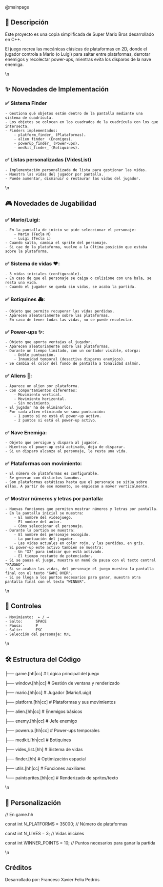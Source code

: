 @mainpage
## 📝 Descripción
Este proyecto es una copia simplificada de Super Mario Bros desarrollado en C++. 

El juego recrea las mecánicas clásicas de plataformas en 2D, donde el jugador controla a Mario (o Luigi) para saltar entre plataformas, derrotar enemigos y recolectar power-ups, mientras evita los disparos de la nave enemiga.

\n
## ✨ Novedades de Implementación

### ✅ Sistema Finder 
    - Gestiona qué objetos están dentro de la pantalla mediante una sistema de cuadrícula. 
    - Los objetos se colocan en los cuadrados de la cuadrícula con los que intersecta.
    - Finders implementados:
        - platform_finder_ (Plataformas).
        - alien_finder_ (Enemigos).
        - powerup_finder_ (Power-ups).
        - medkit_finder_ (Botiquines).

### ✅ Listas personalizadas (VidesList)
    - Implementación personalizada de lista para gestionar las vidas.
    - Muestra las vidas del jugador por pantalla.
    - Puede aumentar, disminuir o restaurar las vidas del jugador.

\n
## 🎮 Novedades de Jugabilidad

### ✅ Mario/Luigi:
    - En la pantalla de inicio se pide seleccionar el personaje:
        - Mario (Tecla M)
        - Luigi (Tecla L)
    - Cuando salta, cambia el sprite del personaje.
    - Si cae de la plataforma, vuelve a la última posición que estaba sobre la plataforma.

### ✅ Sistema de vidas ❤️​:
    - 3 vidas iniciales (configurable).
    - En caso de que el personaje se caiga o colisione con una bala, se resta una vida.
    - Cuando el jugador se queda sin vidas, se acaba la partida.

### ✅ Botiquines 🚑:
    - Objeto que permite recuperar las vidas perdidas.
    - Aparecen aleatoriamente sobre las plataformas.
    - En caso de tener todas las vidas, no se puede recolectar.

### ✅ Power-ups ✨:
    - Objeto que aporta ventajas al jugador.
    - Aparecen aleatoriamente sobre las plataformas.
    - Durante un tiempo limitado, con un contador visible, otorga:
        - Doble puntuación.
        - Inmunidad temporal (desactiva disparos enemigos).
    - Se cambia el color del fondo de pantalla a tonalidad salmón.

### ✅ Aliens 👾:
    - Aparece un alien por plataforma.
    - Con comportamientos diferentes: 
        - Movimiento vertical.
        - Movimiento horizontal.
        - Sin movimiento.
    - El jugador ha de eliminarlos.
    - Por cada alien eliminado se suma puntuación:
        - 1 punto si no está el power-up activo.
        - 2 puntos si está el power-up activo.

### ✅ Nave Enemiga:
    - Objeto que persigue y dispara al jugador.
    - Mientras el power-up está activado, deja de disparar.
    - Si un disparo alcanza al personaje, le resta una vida.

### ✅ Plataformas con movimiento:
    - El número de plataformas es configurable.
    - Se generan con distintos tamaños.
    - Son plataformas estáticas hasta que el personaje se sitúa sobre ellas. A partir de ese momento, se empiezan a mover verticalmente.

### ✅ Mostrar números y letras por pantalla:
    - Nuevas funciones que permiten mostrar números y letras por pantalla.
    - En la pantalla inicial se muestra:
        - El nombre del videojuego.
        - El nombre del autor.
        - Cómo seleccionar el personaje.
    - Durante la partida se muestra:
        - El nombre del personaje escogido.
        - La puntuación del jugador.
        - Las vidas actuales en color rojo, y las perdidas, en gris.
    - Si power-up este activo también se muestra:
        - Un "X2" para indicar que está activado.
        - El tiempo restante de potenciador.
    - Si se pausa el juego, muestra un menú de pausa con el texto central "PAUSED".
    - Si se acaban las vidas, del personaje el juego muestra la pantalla final con el texto "GAME OVER".
    - Si se llega a los puntos necesarios para ganar, muestra otra pantalla final con el texto "WINNER".

\n
## 🎯 Controles
    - Movimiento:  ← / → 
    - Salto:      SPACE
    - Pausa:      P
    - Salir:      ESC
    - Selección del personaje: M/L

\n
## 🛠️ Estructura del Código


├── game.[hh|cc]          # Lógica principal del juego  

├── window.[hh|cc]        # Gestión de ventana y renderizado  

├── mario.[hh|cc]         # Jugador (Mario/Luigi)  

├── platform.[hh|cc]      # Plataformas y sus movimientos  

├── alien.[hh|cc]         # Enemigos básicos  

├── enemy.[hh|cc]         # Jefe enemigo 

├── powerup.[hh|cc]       # Power-ups temporales  

├── medkit.[hh|cc]        # Botiquines   

├── vides_list.[hh]       # Sistema de vidas 

├── finder.[hh]           # Optimización espacial 

├── utils.[hh|cc]         # Funciones auxiliares  

└── paintsprites.[hh|cc]  # Renderizado de sprites/texto  

\n
## 🔧 Personalización
// En game.hh 

const int N_PLATFORMS = 35000;  // Número de plataformas 

const int N_LIVES = 3;          // Vidas iniciales 

const int WINNER_POINTS = 10;   // Puntos necesarios para ganar la partida


\n
## Créditos  
Desarrollado por: Francesc Xavier Feliu Pedrós 

